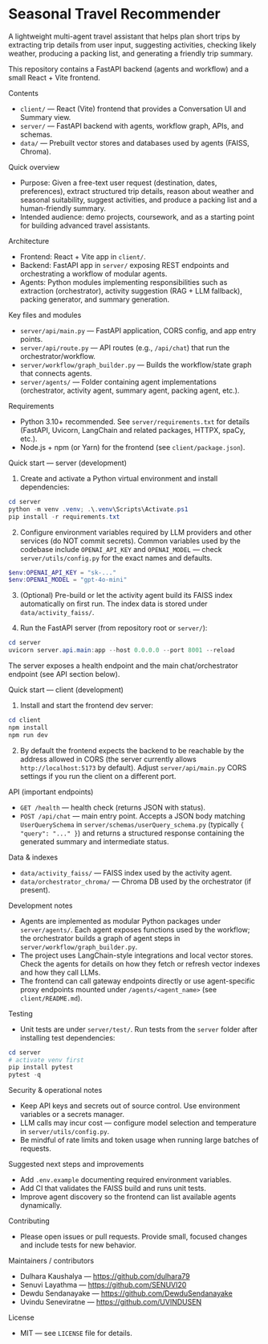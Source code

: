 # Seasonal Travel Recommender

A lightweight multi-agent travel assistant that helps plan short trips by extracting trip details from user input, suggesting activities, checking likely weather, producing a packing list, and generating a friendly trip summary.

This repository contains a FastAPI backend (agents and workflow) and a small React + Vite frontend.

Contents
- `client/` — React (Vite) frontend that provides a Conversation UI and Summary view.
- `server/` — FastAPI backend with agents, workflow graph, APIs, and schemas.
- `data/` — Prebuilt vector stores and databases used by agents (FAISS, Chroma).

Quick overview
- Purpose: Given a free-text user request (destination, dates, preferences), extract structured trip details, reason about weather and seasonal suitability, suggest activities, and produce a packing list and a human-friendly summary.
- Intended audience: demo projects, coursework, and as a starting point for building advanced travel assistants.

Architecture
- Frontend: React + Vite app in `client/`.
- Backend: FastAPI app in `server/` exposing REST endpoints and orchestrating a workflow of modular agents.
- Agents: Python modules implementing responsibilities such as extraction (orchestrator), activity suggestion (RAG + LLM fallback), packing generator, and summary generation.

Key files and modules
- `server/api/main.py` — FastAPI application, CORS config, and app entry points.
- `server/api/route.py` — API routes (e.g., `/api/chat`) that run the orchestrator/workflow.
- `server/workflow/graph_builder.py` — Builds the workflow/state graph that connects agents.
- `server/agents/` — Folder containing agent implementations (orchestrator, activity agent, summary agent, packing agent, etc.).

Requirements
- Python 3.10+ recommended. See `server/requirements.txt` for details (FastAPI, Uvicorn, LangChain and related packages, HTTPX, spaCy, etc.).
- Node.js + npm (or Yarn) for the frontend (see `client/package.json`).

Quick start — server (development)
1. Create and activate a Python virtual environment and install dependencies:

```powershell
cd server
python -m venv .venv; .\.venv\Scripts\Activate.ps1
pip install -r requirements.txt
```

2. Configure environment variables required by LLM providers and other services (do NOT commit secrets). Common variables used by the codebase include `OPENAI_API_KEY` and `OPENAI_MODEL` — check `server/utils/config.py` for the exact names and defaults.

```powershell
$env:OPENAI_API_KEY = "sk-..."
$env:OPENAI_MODEL = "gpt-4o-mini"
```

3. (Optional) Pre-build or let the activity agent build its FAISS index automatically on first run. The index data is stored under `data/activity_faiss/`.

4. Run the FastAPI server (from repository root or `server/`):

```powershell
cd server
uvicorn server.api.main:app --host 0.0.0.0 --port 8001 --reload
```

The server exposes a health endpoint and the main chat/orchestrator endpoint (see API section below).

Quick start — client (development)
1. Install and start the frontend dev server:

```powershell
cd client
npm install
npm run dev
```

2. By default the frontend expects the backend to be reachable by the address allowed in CORS (the server currently allows `http://localhost:5173` by default). Adjust `server/api/main.py` CORS settings if you run the client on a different port.

API (important endpoints)
- `GET /health` — health check (returns JSON with status).
- `POST /api/chat` — main entry point. Accepts a JSON body matching `UserQuerySchema` in `server/schemas/userQuery_schema.py` (typically `{ "query": "..." }`) and returns a structured response containing the generated summary and intermediate status.

Data & indexes
- `data/activity_faiss/` — FAISS index used by the activity agent.
- `data/orchestrator_chroma/` — Chroma DB used by the orchestrator (if present).

Development notes
- Agents are implemented as modular Python packages under `server/agents/`. Each agent exposes functions used by the workflow; the orchestrator builds a graph of agent steps in `server/workflow/graph_builder.py`.
- The project uses LangChain-style integrations and local vector stores. Check the agents for details on how they fetch or refresh vector indexes and how they call LLMs.
- The frontend can call gateway endpoints directly or use agent-specific proxy endpoints mounted under `/agents/<agent_name>` (see `client/README.md`).

Testing
- Unit tests are under `server/test/`. Run tests from the `server` folder after installing test dependencies:

```powershell
cd server
# activate venv first
pip install pytest
pytest -q
```

Security & operational notes
- Keep API keys and secrets out of source control. Use environment variables or a secrets manager.
- LLM calls may incur cost — configure model selection and temperature in `server/utils/config.py`.
- Be mindful of rate limits and token usage when running large batches of requests.

Suggested next steps and improvements
- Add `.env.example` documenting required environment variables.
- Add CI that validates the FAISS build and runs unit tests.
- Improve agent discovery so the frontend can list available agents dynamically.

Contributing
- Please open issues or pull requests. Provide small, focused changes and include tests for new behavior.

Maintainers / contributors
- Dulhara Kaushalya — https://github.com/dulhara79
- Senuvi Layathma — https://github.com/SENUVI20
- Dewdu Sendanayake — https://github.com/DewduSendanayake
- Uvindu Seneviratne — https://github.com/UVINDUSEN

License
- MIT — see `LICENSE` file for details.
